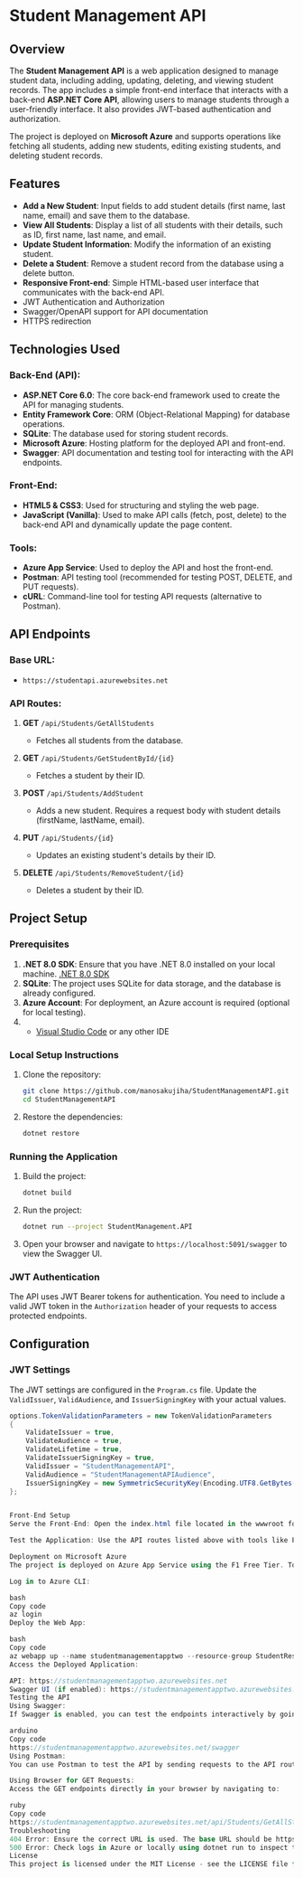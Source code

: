 # Student Management API

## Overview

The **Student Management API** is a web application designed to manage student data, including adding, updating, deleting, and viewing student records. The app includes a simple front-end interface that interacts with a back-end **ASP.NET Core API**, allowing users to manage students through a user-friendly interface. It also provides JWT-based authentication and authorization.

The project is deployed on **Microsoft Azure** and supports operations like fetching all students, adding new students, editing existing students, and deleting student records.

## Features

- **Add a New Student**: Input fields to add student details (first name, last name, email) and save them to the database.
- **View All Students**: Display a list of all students with their details, such as ID, first name, last name, and email.
- **Update Student Information**: Modify the information of an existing student.
- **Delete a Student**: Remove a student record from the database using a delete button.
- **Responsive Front-end**: Simple HTML-based user interface that communicates with the back-end API.
- JWT Authentication and Authorization
- Swagger/OpenAPI support for API documentation
- HTTPS redirection



## Technologies Used

### Back-End (API):
- **ASP.NET Core 6.0**: The core back-end framework used to create the API for managing students.
- **Entity Framework Core**: ORM (Object-Relational Mapping) for database operations.
- **SQLite**: The database used for storing student records.
- **Microsoft Azure**: Hosting platform for the deployed API and front-end.
- **Swagger**: API documentation and testing tool for interacting with the API endpoints.

### Front-End:
- **HTML5 & CSS3**: Used for structuring and styling the web page.
- **JavaScript (Vanilla)**: Used to make API calls (fetch, post, delete) to the back-end API and dynamically update the page content.
  
### Tools:
- **Azure App Service**: Used to deploy the API and host the front-end.
- **Postman**: API testing tool (recommended for testing POST, DELETE, and PUT requests).
- **cURL**: Command-line tool for testing API requests (alternative to Postman).

## API Endpoints

### Base URL: 
- `https://studentapi.azurewebsites.net`

### API Routes:
1. **GET** `/api/Students/GetAllStudents`  
   - Fetches all students from the database.

2. **GET** `/api/Students/GetStudentById/{id}`  
   - Fetches a student by their ID.

3. **POST** `/api/Students/AddStudent`  
   - Adds a new student. Requires a request body with student details (firstName, lastName, email).

4. **PUT** `/api/Students/{id}`  
   - Updates an existing student's details by their ID.

5. **DELETE** `/api/Students/RemoveStudent/{id}`  
   - Deletes a student by their ID.

## Project Setup

### Prerequisites
1. **.NET 8.0 SDK**: Ensure that you have .NET 8.0 installed on your local machine. [.NET 8.0 SDK](https://dotnet.microsoft.com/download/dotnet/8.0)
2. **SQLite**: The project uses SQLite for data storage, and the database is already configured.
3. **Azure Account**: For deployment, an Azure account is required (optional for local testing).
4. - [Visual Studio Code](https://code.visualstudio.com/) or any other IDE

### Local Setup Instructions

1. Clone the repository:
    ```bash
    git clone https://github.com/manosakujiha/StudentManagementAPI.git
    cd StudentManagementAPI
    ```

2. Restore the dependencies:
    ```bash
    dotnet restore
    ```

### Running the Application

1. Build the project:
    ```bash
    dotnet build
    ```

2. Run the project:
    ```bash
    dotnet run --project StudentManagement.API
    ```

3. Open your browser and navigate to `https://localhost:5091/swagger` to view the Swagger UI.


### JWT Authentication

The API uses JWT Bearer tokens for authentication. You need to include a valid JWT token in the `Authorization` header of your requests to access protected endpoints.

## Configuration

### JWT Settings

The JWT settings are configured in the `Program.cs` file. Update the `ValidIssuer`, `ValidAudience`, and `IssuerSigningKey` with your actual values.

```csharp
options.TokenValidationParameters = new TokenValidationParameters
{
    ValidateIssuer = true,
    ValidateAudience = true,
    ValidateLifetime = true,
    ValidateIssuerSigningKey = true,
    ValidIssuer = "StudentManagementAPI",
    ValidAudience = "StudentManagementAPIAudience",
    IssuerSigningKey = new SymmetricSecurityKey(Encoding.UTF8.GetBytes("supersecretkey1234567890!@#$%^"))
};


Front-End Setup
Serve the Front-End: Open the index.html file located in the wwwroot folder. The JavaScript in the file is configured to communicate with the API endpoints.

Test the Application: Use the API routes listed above with tools like Postman or directly in the browser for GET requests to test the API.

Deployment on Microsoft Azure
The project is deployed on Azure App Service using the F1 Free Tier. To redeploy the project to Azure, follow these steps:

Log in to Azure CLI:

bash
Copy code
az login
Deploy the Web App:

bash
Copy code
az webapp up --name studentmanagementapptwo --resource-group StudentResourceGroup --plan MyAppPlan --sku F1 --runtime "dotnet|6.0"
Access the Deployed Application:

API: https://studentmanagementapptwo.azurewebsites.net
Swagger UI (if enabled): https://studentmanagementapptwo.azurewebsites.net/swagger
Testing the API
Using Swagger:
If Swagger is enabled, you can test the endpoints interactively by going to the /swagger URL:

arduino
Copy code
https://studentmanagementapptwo.azurewebsites.net/swagger
Using Postman:
You can use Postman to test the API by sending requests to the API routes.

Using Browser for GET Requests:
Access the GET endpoints directly in your browser by navigating to:

ruby
Copy code
https://studentmanagementapptwo.azurewebsites.net/api/Students/GetAllStudents
Troubleshooting
404 Error: Ensure the correct URL is used. The base URL should be https://studentmanagementapptwo.azurewebsites.net.
500 Error: Check logs in Azure or locally using dotnet run to inspect the error message.
License
This project is licensed under the MIT License - see the LICENSE file for details.